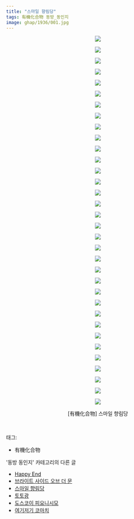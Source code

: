```yaml
---
title: "스마일 향림당"
tags: 有機化合物 동방_동인지
image: ghap/1936/001.jpg
---
```

<div class="article">
<p style="text-align: center; clear: none; float: none;"><img src="{{ site.nasurl }}/ghap/1936/001.jpg"/></p>
<p style="text-align: center; clear: none; float: none;"><img src="{{ site.nasurl }}/ghap/1936/002.jpg"/></p>
<p style="text-align: center; clear: none; float: none;"><img src="{{ site.nasurl }}/ghap/1936/003.jpg"/></p>
<p style="text-align: center; clear: none; float: none;"><img src="{{ site.nasurl }}/ghap/1936/004.jpg"/></p>
<p style="text-align: center; clear: none; float: none;"><img src="{{ site.nasurl }}/ghap/1936/005.jpg"/></p>
<p style="text-align: center; clear: none; float: none;"><img src="{{ site.nasurl }}/ghap/1936/006.jpg"/></p>
<p style="text-align: center; clear: none; float: none;"><img src="{{ site.nasurl }}/ghap/1936/007.jpg"/></p>
<p style="text-align: center; clear: none; float: none;"><img src="{{ site.nasurl }}/ghap/1936/008.jpg"/></p>
<p style="text-align: center; clear: none; float: none;"><img src="{{ site.nasurl }}/ghap/1936/009.jpg"/></p>
<p style="text-align: center; clear: none; float: none;"><img src="{{ site.nasurl }}/ghap/1936/010.jpg"/></p>
<p style="text-align: center; clear: none; float: none;"><img src="{{ site.nasurl }}/ghap/1936/011.jpg"/></p>
<p style="text-align: center; clear: none; float: none;"><img src="{{ site.nasurl }}/ghap/1936/012.jpg"/></p>
<p style="text-align: center; clear: none; float: none;"><img src="{{ site.nasurl }}/ghap/1936/013.jpg"/></p>
<p style="text-align: center; clear: none; float: none;"><img src="{{ site.nasurl }}/ghap/1936/014.jpg"/></p>
<p style="text-align: center; clear: none; float: none;"><img src="{{ site.nasurl }}/ghap/1936/015.jpg"/></p>
<p style="text-align: center; clear: none; float: none;"><img src="{{ site.nasurl }}/ghap/1936/016.jpg"/></p>
<p style="text-align: center; clear: none; float: none;"><img src="{{ site.nasurl }}/ghap/1936/017.jpg"/></p>
<p style="text-align: center; clear: none; float: none;"><img src="{{ site.nasurl }}/ghap/1936/018.jpg"/></p>
<p style="text-align: center; clear: none; float: none;"><img src="{{ site.nasurl }}/ghap/1936/019.jpg"/></p>
<p style="text-align: center; clear: none; float: none;"><img src="{{ site.nasurl }}/ghap/1936/020.jpg"/></p>
<p style="text-align: center; clear: none; float: none;"><img src="{{ site.nasurl }}/ghap/1936/021.jpg"/></p>
<p style="text-align: center; clear: none; float: none;"><img src="{{ site.nasurl }}/ghap/1936/022.jpg"/></p>
<p style="text-align: center; clear: none; float: none;"><img src="{{ site.nasurl }}/ghap/1936/023.jpg"/></p>
<p style="text-align: center; clear: none; float: none;"><img src="{{ site.nasurl }}/ghap/1936/024.jpg"/></p>
<p style="text-align: center; clear: none; float: none;"><img src="{{ site.nasurl }}/ghap/1936/025.jpg"/></p>
<p style="text-align: center; clear: none; float: none;"><img src="{{ site.nasurl }}/ghap/1936/026.jpg"/></p>
<p style="text-align: center; clear: none; float: none;"><img src="{{ site.nasurl }}/ghap/1936/027.jpg"/></p>
<p style="text-align: center; clear: none; float: none;"><img src="{{ site.nasurl }}/ghap/1936/028.jpg"/></p>
<p style="text-align: center; clear: none; float: none;"><img src="{{ site.nasurl }}/ghap/1936/029.jpg"/></p>
<p style="text-align: center; clear: none; float: none;"><img src="{{ site.nasurl }}/ghap/1936/030.jpg"/></p>
<p style="text-align: center; clear: none; float: none;"><img src="{{ site.nasurl }}/ghap/1936/031.jpg"/></p>
<p style="text-align: center; clear: none; float: none;"><img src="{{ site.nasurl }}/ghap/1936/032.jpg"/></p>
<p style="text-align: center; clear: none; float: none;"><img src="{{ site.nasurl }}/ghap/1936/033.jpg"/></p>
<p style="text-align: center; clear: none; float: none;"><img src="{{ site.nasurl }}/ghap/1936/034.jpg"/></p>
<p style="text-align: center; clear: none; float: none;">[有機化合物] 스마일 향림당</p>
<p><br/></p>
</div><div class="tagTrail">
<p>태그: </p>
<ul>
<li>有機化合物</li>
</ul>
</div><div class="another">
<p>'동방 동인지' 카테고리의 다른 글</p>
<ul>
<li><a href="/2016-08-31-ghap_1939">Happy End</a></li>
<li><a href="/2016-08-31-ghap_1938">브라이트 사이드 오브 더 문</a></li>
<li><a href="/2016-08-31-ghap_1936">스마일 향림당</a></li>
<li><a href="/2016-08-31-ghap_1935">토토광</a></li>
<li><a href="/2016-08-31-ghap_1934">도스코이 피요니시모</a></li>
<li><a href="/2016-08-31-ghap_1933">여기저기 코마치</a></li>
</ul>
</div><div class="cb_module cb_fluid">
<div class="cb_wrt cb_profile">
</div><!-- commentList close -->
</div>